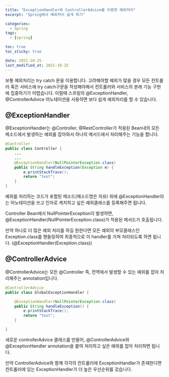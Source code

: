 ```yaml
---
title: "ExceptionHandler와 ControllerAdvice를 이용한 예외처리"
excerpt: "Spring에서 예외처리 쉽게 하기"

categories:
  - Spring
tags:
  - [spring]

toc: true
toc_sticky: true

date: 2021-10-25
last_modified_at: 2021-10-25
---
```


보통 예외처리는 try catch 문을 이용합니다. 고려해야할 예외가 많을 경우 모든 컨트롤러 혹은 서비스에 try catch구문을 작성해야해서 컨트롤러와 서비스의 본래 기능 구현에 집중하기가 어렵습니다. 이럴때 스프링의 @ExceptionHandler, @ControllerAdvice 어노테이션을 사용하면 보다 쉽게 예외처리를 할 수 있습니다.

## @ExceptionHandler

@ExceptionHandler는 @Controller, @RestController가 적용된 Bean내의 모든 메소드에서 발생하는 예외를 잡아와서 하나의 메서드에서 처리해주는 기능을 합니다.

```java
@Controller
public class Controller {
    ...
    ...
    @ExceptionHandler(NullPointerException.class)
    public String handleException(Exception e) {
        e.printStackTrace();
        return "test";
    }
}
```

예외를 처리하는 코드가 포함된 메소드(메소드명은 자유) 위에 @ExceptionHandler라는 어노테이션을 쓰고 인자로 캐치하고 싶은 예외클래스를 등록해주면 됩니다.

Controller Bean에서 NullPointerException이
발생하면, @ExceptionHandler(NullPointerException.class)가 적용된 메서드가 호출됩니다.

만약 하나로 더 많은 예외 처리를 하길 원한다면 모든 예외의 부모클래스인
Exception.class를 핸들링하여 최종적으로 이 handler를 거쳐 처리되도록 하면 됩니다. (@ExceptionHandler(Exception.class))

## @ControllerAdvice

@ControllerAdvice는 모든 @Controller 즉, 전역에서 발생할 수 있는 예외를 잡아 처리해주는 annotation입니다.

```java
@ControllerAdvice
public class GlobalExceptionHandler {

    @ExceptionHandler(NullPointerException.class)
    public String handleException() {
        e.printStackTrace();
        return "test";
    }

}
```

새로운 controllerAdvice 클래스를 만들어, @ControllerAdvice와 @ExceptionHandler annotation을 붙여 처리하고 싶은 예외를 잡아 처리하면 됩니다.

만약 ControllerAdvice와 함께 각각의 컨트롤러에 ExceptionHandler가 존재한다면 컨트롤러에 있는 ExceptionHandler가 더 높은 우선순위를 갖습니다.
